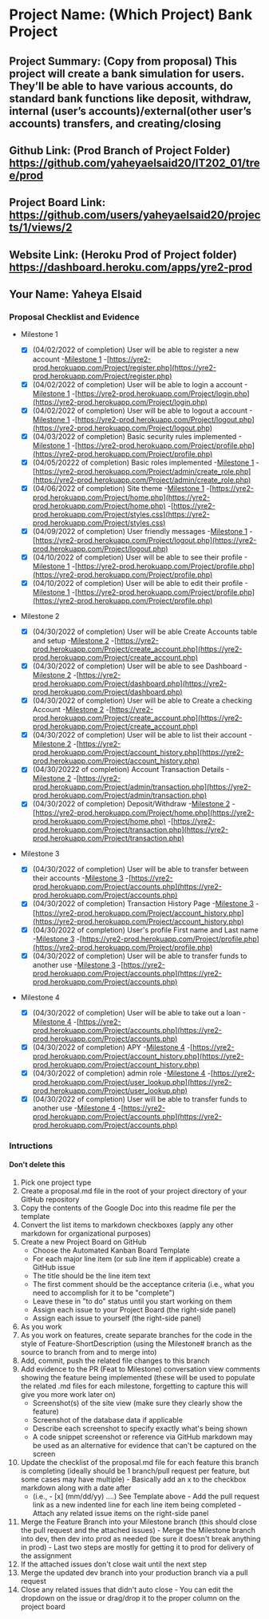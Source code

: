 # Project Name: (Which Project) Bank Project
## Project Summary: (Copy from proposal) This project will create a bank simulation for users. They’ll be able to have various accounts, do standard bank functions like deposit, withdraw, internal (user’s accounts)/external(other user’s accounts) transfers, and creating/closing 
## Github Link: (Prod Branch of Project Folder) https://github.com/yaheyaelsaid20/IT202_01/tree/prod
## Project Board Link: https://github.com/users/yaheyaelsaid20/projects/1/views/2
## Website Link: (Heroku Prod of Project folder) https://dashboard.heroku.com/apps/yre2-prod
## Your Name: Yaheya Elsaid

<!-- Line item / Feature template (use this for each bullet point) -- DO NOT DELETE THIS SECTION


- [ ] \(mm/dd/yyyy of completion) Feature Title (from the proposal bullet point, if it's a sub-point indent it properly)
  -  Link to related .md file: [Link Name](link url)

 End Line item / Feature Template -- DO NOT DELETE THIS SECTION --> 
 
 
### Proposal Checklist and Evidence

- Milestone 1

  - [x] \(04/02/2022 of completion) User will be able to register a new account
      -[Milestone 1](https://github.com/yaheyaelsaid20/IT202_01/blob/Milestone1/public_html/Project/milestone1.md)
      -[https://yre2-prod.herokuapp.com/Project/register.php](https://yre2-prod.herokuapp.com/Project/register.php)
  - [x] \(04/02/2022 of completion) User will be able to login a  account
      -[Milestone 1](https://github.com/yaheyaelsaid20/IT202_01/blob/Milestone1/public_html/Project/milestone1.md)
      -[https://yre2-prod.herokuapp.com/Project/login.php](https://yre2-prod.herokuapp.com/Project/login.php)
  - [x] \(04/02/2022 of completion) User will be able to logout a account
      -[Milestone 1](https://github.com/yaheyaelsaid20/IT202_01/blob/Milestone1/public_html/Project/milestone1.md)
      -[https://yre2-prod.herokuapp.com/Project/logout.php](https://yre2-prod.herokuapp.com/Project/logout.php)
  - [x] \(04/03/2022 of completion) Basic security rules implemented
      -[Milestone 1](https://github.com/yaheyaelsaid20/IT202_01/blob/Milestone1/public_html/Project/milestone1.md)
      -[https://yre2-prod.herokuapp.com/Project/profile.php](https://yre2-prod.herokuapp.com/Project/profile.php)
  - [x] \(04/05/20222 of completion) Basic roles implemented
      -[Milestone 1](https://github.com/yaheyaelsaid20/IT202_01/blob/Milestone1/public_html/Project/milestone1.md)
      -[https://yre2-prod.herokuapp.com/Project/admin/create_role.php](https://yre2-prod.herokuapp.com/Project/admin/create_role.php)
  - [x] \(04/06/2022 of completion) Site theme
      -[Milestone 1](https://github.com/yaheyaelsaid20/IT202_01/blob/Milestone1/public_html/Project/milestone1.md)
      -[https://yre2-prod.herokuapp.com/Project/home.php](https://yre2-prod.herokuapp.com/Project/home.php)
      -[https://yre2-prod.herokuapp.com/Project/styles.css](https://yre2-prod.herokuapp.com/Project/styles.css)
  - [x] \(04/09/2022 of completion) User friendly messages
      -[Milestone 1](https://github.com/yaheyaelsaid20/IT202_01/blob/Milestone1/public_html/Project/milestone1.md)
      -[https://yre2-prod.herokuapp.com/Project/logout.php](https://yre2-prod.herokuapp.com/Project/logout.php)
  - [x] \(04/10/2022 of completion) User will be able to see their profile
      -[Milestone 1](https://github.com/yaheyaelsaid20/IT202_01/blob/Milestone1/public_html/Project/milestone1.md)
      -[https://yre2-prod.herokuapp.com/Project/profile.php](https://yre2-prod.herokuapp.com/Project/profile.php)
  - [x] \(04/10/2022 of completion) User will be able to edit their profile
      -[Milestone 1](https://github.com/yaheyaelsaid20/IT202_01/blob/Milestone1/public_html/Project/milestone1.md)
      -[https://yre2-prod.herokuapp.com/Project/profile.php](https://yre2-prod.herokuapp.com/Project/profile.php)

- Milestone 2



  - [x] \(04/30/2022 of completion) User will be able Create Accounts table and setup
      -[Milestone 2](https://github.com/yaheyaelsaid20/IT202_01/blob/Milestone2/public_html/Project/milestone2.md)
      -[https://yre2-prod.herokuapp.com/Project/create_account.php](https://yre2-prod.herokuapp.com/Project/create_account.php)
  - [x] \(04/30/2022 of completion) User will be able to see Dashboard
      -[Milestone 2](https://github.com/yaheyaelsaid20/IT202_01/blob/Milestone2/public_html/Project/milestone2.md)
      -[https://yre2-prod.herokuapp.com/Project/dashboard.php](https://yre2-prod.herokuapp.com/Project/dashboard.php)
  - [x] \(04/30/2022 of completion) User will be able to Create a checking Account
      -[Milestone 2](https://github.com/yaheyaelsaid20/IT202_01/blob/Milestone2/public_html/Project/milestone2.md)
      -[https://yre2-prod.herokuapp.com/Project/create_account.php](https://yre2-prod.herokuapp.com/Project/create_account.php)
  - [x] \(04/30/2022 of completion) User will be able to list their account
      -[Milestone 2](https://github.com/yaheyaelsaid20/IT202_01/blob/Milestone2/public_html/Project/milestone2.md)
      -[https://yre2-prod.herokuapp.com/Project/account_history.php](https://yre2-prod.herokuapp.com/Project/account_history.php)
  - [x] \(04/30/20222 of completion) Account Transaction Details
      -[Milestone 2](https://github.com/yaheyaelsaid20/IT202_01/blob/Milestone2/public_html/Project/milestone2.md)
      -[https://yre2-prod.herokuapp.com/Project/admin/transaction.php](https://yre2-prod.herokuapp.com/Project/admin/transaction.php)
  - [x] \(04/30/2022 of completion) Deposit/Withdraw
      -[Milestone 2](https://github.com/yaheyaelsaid20/IT202_01/blob/Milestone2/public_html/Project/milestone2.md)
      -[https://yre2-prod.herokuapp.com/Project/home.php](https://yre2-prod.herokuapp.com/Project/home.php)
      -[https://yre2-prod.herokuapp.com/Project/transaction.php](https://yre2-prod.herokuapp.com/Project/transaction.php)

- Milestone 3
  - [x] \(04/30/2022 of completion) User will be able to transfer between their accounts
      -[Milestone 3](https://github.com/yaheyaelsaid20/IT202_01/blob/Milestone3/public_html/Project/milestone3.md)
      -[https://yre2-prod.herokuapp.com/Project/accounts.php](https://yre2-prod.herokuapp.com/Project/accounts.php)
  - [x] \(04/30/2022 of completion) Transaction History Page 
      -[Milestone 3](https://github.com/yaheyaelsaid20/IT202_01/blob/Milestone3/public_html/Project/milestone3.md)
      -[https://yre2-prod.herokuapp.com/Project/account_history.php](https://yre2-prod.herokuapp.com/Project/account_history.php)
  - [x] \(04/30/2022 of completion) User's profile First name and Last name 
      -[Milestone 3](https://github.com/yaheyaelsaid20/IT202_01/blob/Milestone3/public_html/Project/milestone3.md)
      -[https://yre2-prod.herokuapp.com/Project/profile.php](https://yre2-prod.herokuapp.com/Project/profile.php)
  - [x] \(04/30/2022 of completion) User will be able to transfer funds to another use
      -[Milestone 3](https://github.com/yaheyaelsaid20/IT202_01/blob/Milestone3/public_html/Project/milestone3.md)
      -[https://yre2-prod.herokuapp.com/Project/accounts.php](https://yre2-prod.herokuapp.com/Project/accounts.php)
  
- Milestone 4
  - [x] \(04/30/2022 of completion) User will be able to take out a loan
      -[Milestone 4](https://github.com/yaheyaelsaid20/IT202_01/blob/Milestone4/public_html/Project/milestone4.md)
      -[https://yre2-prod.herokuapp.com/Project/accounts.php](https://yre2-prod.herokuapp.com/Project/accounts.php)
  - [x] \(04/30/2022 of completion) APY
      -[Milestone 4](https://github.com/yaheyaelsaid20/IT202_01/blob/Milestone4/public_html/Project/milestone4.md)
      -[https://yre2-prod.herokuapp.com/Project/account_history.php](https://yre2-prod.herokuapp.com/Project/account_history.php)
  - [x] \(04/30/2022 of completion) admin role 
      -[Milestone 4](https://github.com/yaheyaelsaid20/IT202_01/blob/Milestone4/public_html/Project/milestone4.md)
      -[https://yre2-prod.herokuapp.com/Project/user_lookup.php](https://yre2-prod.herokuapp.com/Project/user_lookup.php)
  - [x] \(04/30/2022 of completion) User will be able to transfer funds to another use
      -[Milestone 4](https://github.com/yaheyaelsaid20/IT202_01/blob/Milestone4/public_html/Project/milestone4.md)
      -[https://yre2-prod.herokuapp.com/Project/accounts.php](https://yre2-prod.herokuapp.com/Project/accounts.php)
### Intructions
#### Don't delete this
1. Pick one project type
2. Create a proposal.md file in the root of your project directory of your GitHub repository
3. Copy the contents of the Google Doc into this readme file per the template
4. Convert the list items to markdown checkboxes (apply any other markdown for organizational purposes)
5. Create a new Project Board on GitHub
   - Choose the Automated Kanban Board Template
   - For each major line item (or sub line item if applicable) create a GitHub issue
   - The title should be the line item text
   - The first comment should be the acceptance criteria (i.e., what you need to accomplish for it to be "complete")
   - Leave these in "to do" status until you start working on them
   - Assign each issue to your Project Board (the right-side panel)
   - Assign each issue to yourself (the right-side panel)
6. As you work
  1. As you work on features, create separate branches for the code in the style of Feature-ShortDescription (using the Milestone# branch as the source to branch from and to merge into)
  2. Add, commit, push the related file changes to this branch
  3. Add evidence to the PR (Feat to Milestone) conversation view comments showing the feature being implemented (these will be used to populate the related .md files for each milestone, forgetting to capture this will give you more work later on)
     - Screenshot(s) of the site view (make sure they clearly show the feature)
     - Screenshot of the database data if applicable
     - Describe each screenshot to specify exactly what's being shown
     - A code snippet screenshot or reference via GitHub markdown may be used as an alternative for evidence that can't be captured on the screen
  4. Update the checklist of the proposal.md file for each feature this branch is completing (ideally should be 1 branch/pull request per feature, but some cases may have multiple)
    - Basically add an x to the checkbox markdown along with a date after
      - (i.e.,   - [x] (mm/dd/yy) ....) See Template above
    - Add the pull request link as a new indented line for each line item being completed
    - Attach any related issue items on the right-side panel
  5. Merge the Feature Branch into your Milestone branch (this should close the pull request and the attached issues)
    - Merge the Milestone branch into dev, then dev into prod as needed (be sure it doesn't break anything in prod)
    - Last two steps are mostly for getting it to prod for delivery of the assignment 
  7. If the attached issues don't close wait until the next step
  8. Merge the updated dev branch into your production branch via a pull request
  9. Close any related issues that didn't auto close
    - You can edit the dropdown on the issue or drag/drop it to the proper column on the project board